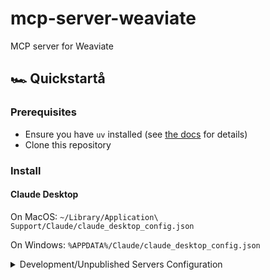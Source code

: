 # mcp-server-weaviate
MCP server for Weaviate

## 🏎️ Quickstartå

### Prerequisites

- Ensure you have `uv` installed (see
  [the docs](https://docs.astral.sh/uv/getting-started/installation/) for
  details)
- Clone this repository

### Install

#### Claude Desktop

On MacOS: `~/Library/Application\ Support/Claude/claude_desktop_config.json`

On Windows: `%APPDATA%/Claude/claude_desktop_config.json`

<details>
  <summary>Development/Unpublished Servers Configuration</summary>

```
"mcpServers": {
  "weaviate": {
    "command": "uv",
    "args": [
      "--directory",
      "parent_of_servers_repo/servers/src/weaviate",
      "run",
      "mcp-server-weaviate",
      "--weaviate-url",
      "https://your-weaviate-instance.weaviate.network",
      "--api-key",
      "your_weaviate_api_key",
      "--openai-api-key",
      "your_openai_api_key"
    ]
  }
}
```

</details>